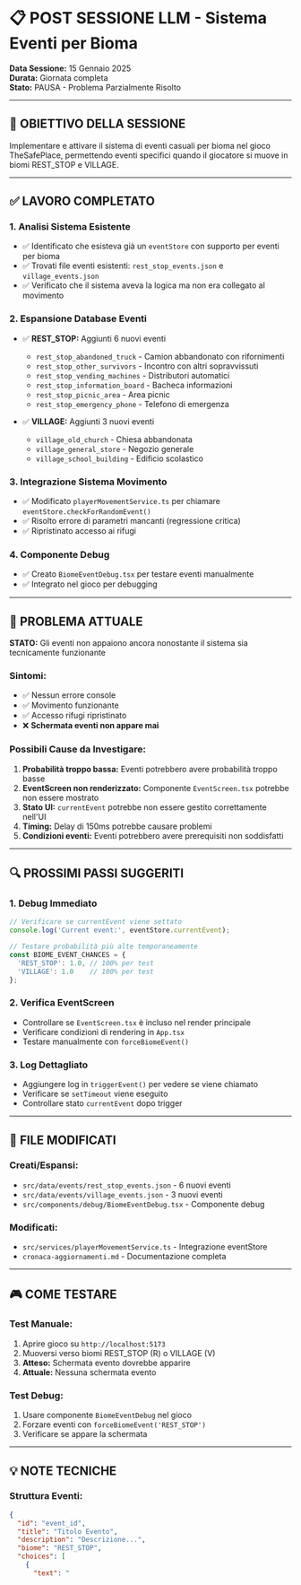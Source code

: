 # 📋 POST SESSIONE LLM - Sistema Eventi per Bioma
**Data Sessione:** 15 Gennaio 2025  
**Durata:** Giornata completa  
**Stato:** PAUSA - Problema Parzialmente Risolto

---

## 🎯 OBIETTIVO DELLA SESSIONE
Implementare e attivare il sistema di eventi casuali per bioma nel gioco TheSafePlace, permettendo eventi specifici quando il giocatore si muove in biomi REST_STOP e VILLAGE.

---

## ✅ LAVORO COMPLETATO

### 1. **Analisi Sistema Esistente**
- ✅ Identificato che esisteva già un `eventStore` con supporto per eventi per bioma
- ✅ Trovati file eventi esistenti: `rest_stop_events.json` e `village_events.json`
- ✅ Verificato che il sistema aveva la logica ma non era collegato al movimento

### 2. **Espansione Database Eventi**
- ✅ **REST_STOP:** Aggiunti 6 nuovi eventi
  - `rest_stop_abandoned_truck` - Camion abbandonato con rifornimenti
  - `rest_stop_other_survivors` - Incontro con altri sopravvissuti
  - `rest_stop_vending_machines` - Distributori automatici
  - `rest_stop_information_board` - Bacheca informazioni
  - `rest_stop_picnic_area` - Area picnic
  - `rest_stop_emergency_phone` - Telefono di emergenza

- ✅ **VILLAGE:** Aggiunti 3 nuovi eventi
  - `village_old_church` - Chiesa abbandonata
  - `village_general_store` - Negozio generale
  - `village_school_building` - Edificio scolastico

### 3. **Integrazione Sistema Movimento**
- ✅ Modificato `playerMovementService.ts` per chiamare `eventStore.checkForRandomEvent()`
- ✅ Risolto errore di parametri mancanti (regressione critica)
- ✅ Ripristinato accesso ai rifugi

### 4. **Componente Debug**
- ✅ Creato `BiomeEventDebug.tsx` per testare eventi manualmente
- ✅ Integrato nel gioco per debugging

---

## 🚨 PROBLEMA ATTUALE
**STATO:** Gli eventi non appaiono ancora nonostante il sistema sia tecnicamente funzionante

### Sintomi:
- ✅ Nessun errore console
- ✅ Movimento funzionante
- ✅ Accesso rifugi ripristinato
- ❌ **Schermata eventi non appare mai**

### Possibili Cause da Investigare:
1. **Probabilità troppo bassa:** Eventi potrebbero avere probabilità troppo basse
2. **EventScreen non renderizzato:** Componente `EventScreen.tsx` potrebbe non essere mostrato
3. **Stato UI:** `currentEvent` potrebbe non essere gestito correttamente nell'UI
4. **Timing:** Delay di 150ms potrebbe causare problemi
5. **Condizioni eventi:** Eventi potrebbero avere prerequisiti non soddisfatti

---

## 🔍 PROSSIMI PASSI SUGGERITI

### 1. **Debug Immediato**
```javascript
// Verificare se currentEvent viene settato
console.log('Current event:', eventStore.currentEvent);

// Testare probabilità più alte temporaneamente
const BIOME_EVENT_CHANCES = {
  'REST_STOP': 1.0, // 100% per test
  'VILLAGE': 1.0    // 100% per test
};
```

### 2. **Verifica EventScreen**
- Controllare se `EventScreen.tsx` è incluso nel render principale
- Verificare condizioni di rendering in `App.tsx`
- Testare manualmente con `forceBiomeEvent()`

### 3. **Log Dettagliato**
- Aggiungere log in `triggerEvent()` per vedere se viene chiamato
- Verificare se `setTimeout` viene eseguito
- Controllare stato `currentEvent` dopo trigger

---

## 📁 FILE MODIFICATI

### Creati/Espansi:
- `src/data/events/rest_stop_events.json` - 6 nuovi eventi
- `src/data/events/village_events.json` - 3 nuovi eventi
- `src/components/debug/BiomeEventDebug.tsx` - Componente debug

### Modificati:
- `src/services/playerMovementService.ts` - Integrazione eventStore
- `cronaca-aggiornamenti.md` - Documentazione completa

---

## 🎮 COME TESTARE

### Test Manuale:
1. Aprire gioco su `http://localhost:5173`
2. Muoversi verso biomi REST_STOP (R) o VILLAGE (V)
3. **Atteso:** Schermata evento dovrebbe apparire
4. **Attuale:** Nessuna schermata evento

### Test Debug:
1. Usare componente `BiomeEventDebug` nel gioco
2. Forzare eventi con `forceBiomeEvent('REST_STOP')`
3. Verificare se appare la schermata

---

## 💡 NOTE TECNICHE

### Struttura Eventi:
```json
{
  "id": "event_id",
  "title": "Titolo Evento",
  "description": "Descrizione...",
  "biome": "REST_STOP",
  "choices": [
    {
      "text": "